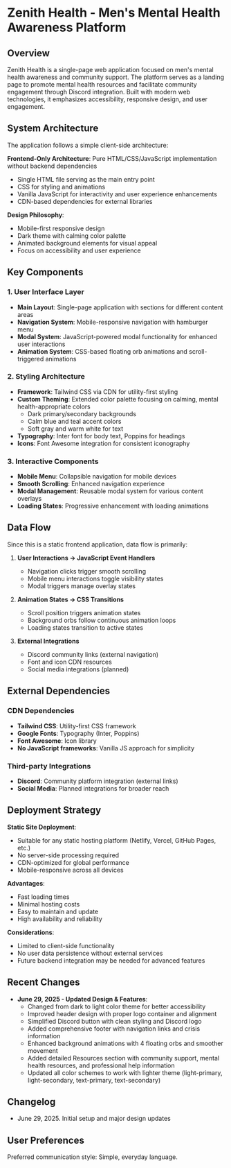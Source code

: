 # Zenith Health - Men's Mental Health Awareness Platform

## Overview

Zenith Health is a single-page web application focused on men's mental health awareness and community support. The platform serves as a landing page to promote mental health resources and facilitate community engagement through Discord integration. Built with modern web technologies, it emphasizes accessibility, responsive design, and user engagement.

## System Architecture

The application follows a simple client-side architecture:

**Frontend-Only Architecture**: Pure HTML/CSS/JavaScript implementation without backend dependencies
- Single HTML file serving as the main entry point
- CSS for styling and animations
- Vanilla JavaScript for interactivity and user experience enhancements
- CDN-based dependencies for external libraries

**Design Philosophy**: 
- Mobile-first responsive design
- Dark theme with calming color palette
- Animated background elements for visual appeal
- Focus on accessibility and user experience

## Key Components

### 1. User Interface Layer
- **Main Layout**: Single-page application with sections for different content areas
- **Navigation System**: Mobile-responsive navigation with hamburger menu
- **Modal System**: JavaScript-powered modal functionality for enhanced user interactions
- **Animation System**: CSS-based floating orb animations and scroll-triggered animations

### 2. Styling Architecture
- **Framework**: Tailwind CSS via CDN for utility-first styling
- **Custom Theming**: Extended color palette focusing on calming, mental health-appropriate colors
  - Dark primary/secondary backgrounds
  - Calm blue and teal accent colors
  - Soft gray and warm white for text
- **Typography**: Inter font for body text, Poppins for headings
- **Icons**: Font Awesome integration for consistent iconography

### 3. Interactive Components
- **Mobile Menu**: Collapsible navigation for mobile devices
- **Smooth Scrolling**: Enhanced navigation experience
- **Modal Management**: Reusable modal system for various content overlays
- **Loading States**: Progressive enhancement with loading animations

## Data Flow

Since this is a static frontend application, data flow is primarily:

1. **User Interactions → JavaScript Event Handlers**
   - Navigation clicks trigger smooth scrolling
   - Mobile menu interactions toggle visibility states
   - Modal triggers manage overlay states

2. **Animation States → CSS Transitions**
   - Scroll position triggers animation states
   - Background orbs follow continuous animation loops
   - Loading states transition to active states

3. **External Integrations**
   - Discord community links (external navigation)
   - Font and icon CDN resources
   - Social media integrations (planned)

## External Dependencies

### CDN Dependencies
- **Tailwind CSS**: Utility-first CSS framework
- **Google Fonts**: Typography (Inter, Poppins)
- **Font Awesome**: Icon library
- **No JavaScript frameworks**: Vanilla JS approach for simplicity

### Third-party Integrations
- **Discord**: Community platform integration (external links)
- **Social Media**: Planned integrations for broader reach

## Deployment Strategy

**Static Site Deployment**: 
- Suitable for any static hosting platform (Netlify, Vercel, GitHub Pages, etc.)
- No server-side processing required
- CDN-optimized for global performance
- Mobile-responsive across all devices

**Advantages**:
- Fast loading times
- Minimal hosting costs
- Easy to maintain and update
- High availability and reliability

**Considerations**:
- Limited to client-side functionality
- No user data persistence without external services
- Future backend integration may be needed for advanced features

## Recent Changes

- **June 29, 2025 - Updated Design & Features**:
  - Changed from dark to light color theme for better accessibility
  - Improved header design with proper logo container and alignment
  - Simplified Discord button with clean styling and Discord logo
  - Added comprehensive footer with navigation links and crisis information
  - Enhanced background animations with 4 floating orbs and smoother movement
  - Added detailed Resources section with community support, mental health resources, and professional help information
  - Updated all color schemes to work with lighter theme (light-primary, light-secondary, text-primary, text-secondary)

## Changelog

- June 29, 2025. Initial setup and major design updates

## User Preferences

Preferred communication style: Simple, everyday language.